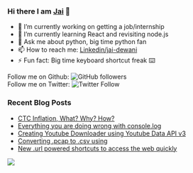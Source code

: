 
### Hi there I am [Jai](jaid.tech) 👋

- 🔭 I’m currently working on getting a job/internship
- 🌱 I’m currently learning React and revisiting node.js
- 💬 Ask me about python, big time python fan 
- 📫 How to reach me: [Linkedin/jai-dewani](https://www.linkedin.com/in/jai-dewani)
- ⚡ Fun fact: Big time keyboard shortcut freak :keyboard:

Follow me on Github: ![GitHub followers](https://img.shields.io/github/followers/jai-dewani?label=Follow&style=social)  
Follow me on Twitter: ![Twitter Follow](https://img.shields.io/twitter/follow/jai_dewani?label=Follow&style=social)  

### Recent Blog Posts
<!-- BLOG-POST-LIST:START -->
- [CTC Inflation, What? Why? How?](https://blogs.jaid.tech/ctc-inflation/)
- [Everything you are doing wrong with console.log](https://blogs.jaid.tech/console-methods/)
- [Creating Youtube Downloader using Youtube Data API v3](https://blogs.jaid.tech/youtube-downloader/)
- [Converting .pcap to .csv using](https://blogs.jaid.tech/converting-pcap-to-csv/)
- [New .url powered shortcuts to access the web quickly](https://blogs.jaid.tech/new-urls/)
<!-- BLOG-POST-LIST:END -->

![](https://komarev.com/ghpvc/?username=jai-dewani&color=blue)
